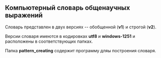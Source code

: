 ## Компьютерный словарь общенаучных выражений ##

Словарь представлен в двух версиях -- обобщенной (**v1**) и строгой (**v2**).

Версии словаря имеются в кодировках **utf8** и **windows-1251** и расположены в соответствующих папках.

Папка **pattern_creating** содержит программу дляы построения словаря.
